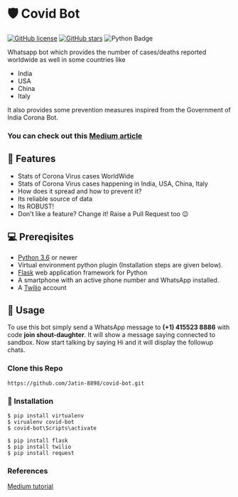 # 🛡 Covid Bot
[![GitHub license](https://img.shields.io/github/license/Jatin-8898/covid-bot?logo=MIT)](https://github.com/Jatin-8898/covid-bot/blob/master/LICENSE.md)
[![GitHub stars](https://img.shields.io/github/stars/Jatin-8898/covid-bot)](https://github.com/Jatin-8898/covid-bot/stargazers)
![Python Badge](https://img.shields.io/badge/Made%20with-Python-blue)

Whatsapp bot which provides the number of cases/deaths reported worldwide as well in some countries like
* India 
* USA 
* China 
* Italy

It also provides some prevention measures inspired from the Government of India Corona Bot.

### You can check out this [Medium article](https://medium.com/@Jatin_8898/how-to-create-covid-whatsapp-bot-2d424c96a4d6)

## 🚀 Features
- Stats of Corona Virus cases WorldWide
- Stats of Corona Virus cases happening in India, USA, China, Italy
- How does it spread and how to prevent it?
- Its reliable source of data 
- Its ROBUST! 
- Don't like a feature? Change it! Raise a Pull Request too 😉

##  💻 Prereqisites
* [Python 3.6](https://www.python.org/downloads/) or newer
* Virtual environment python plugin (Installation steps are given below).
* [Flask](https://palletsprojects.com/p/flask/) web application framework for Python
* A smartphone with an active phone number and WhatsApp installed.
* A [Twilio](https://www.twilio.com/) account

## 📝 Usage 

To use this bot simply send a WhatsApp message to **(+1) 415523 8886** with code **join shout-daughter**.
It will show a message saying connected to sandbox.
Now start talking by saying Hi and it will display the followup chats.


### Clone this Repo
```
https://github.com/Jatin-8898/covid-bot.git
```
### 📘 Installation
```
$ pip install virtualenv
$ virualenv covid-bot
$ covid-bot\Scripts\activate

$ pip install flask
$ pip install twilio
$ pip install request
```
### References
[Medium tutorial](https://www.twilio.com/blog/build-a-whatsapp-chatbot-with-python-flask-and-twilio)
